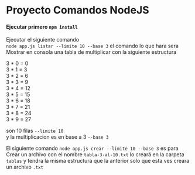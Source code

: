 # Proyecto Comandos NodeJS

#### Ejecutar primero `npm install`

Ejecutar el siguiente comando  
`node app.js listar --limite 10 --base 3`
el comando lo que hara sera Mostrar en consola una tabla de multiplicar con la siguiente estructura

3 * 0 = 0  
3 * 1 = 3  
3 * 2 = 6  
3 * 3 = 9  
3 * 4 = 12  
3 * 5 = 15  
3 * 6 = 18  
3 * 7 = 21  
3 * 8 = 24  
3 * 9 = 27  

son 10 filas `--limite 10`  
y la multiplicacion
es en base a 3 `--base 3`

El siguiente comando `node app.js crear --limite 10 --base 3` es para Crear un archivo con el nombre `tabla-3-al-10.txt` lo creará en la carpeta `tablas` y tendra la misma estructura que la anterior solo que esta ves creara un archivo `.txt`